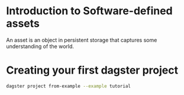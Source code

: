 # Introduction to Software-defined assets
An asset is an object in persistent storage that captures some understanding of the world.

# Creating your first dagster project 
```bash
dagster project from-example --example tutorial
```
